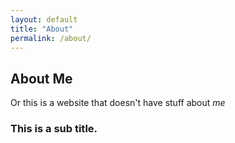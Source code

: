 ```yaml
---
layout: default
title: "About"
permalink: /about/
---
```

## About Me

Or this is a website that doesn't have stuff about _me_

### This is a sub title.
